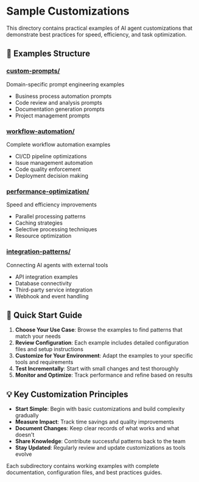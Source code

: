 # Sample Customizations

This directory contains practical examples of AI agent customizations that demonstrate best practices for speed, efficiency, and task optimization.

## 📁 Examples Structure

### [custom-prompts/](./custom-prompts/)
Domain-specific prompt engineering examples
- Business process automation prompts
- Code review and analysis prompts
- Documentation generation prompts
- Project management prompts

### [workflow-automation/](./workflow-automation/)
Complete workflow automation examples
- CI/CD pipeline optimizations
- Issue management automation
- Code quality enforcement
- Deployment decision making

### [performance-optimization/](./performance-optimization/)
Speed and efficiency improvements
- Parallel processing patterns
- Caching strategies
- Selective processing techniques
- Resource optimization

### [integration-patterns/](./integration-patterns/)
Connecting AI agents with external tools
- API integration examples
- Database connectivity
- Third-party service integration
- Webhook and event handling

## 🚀 Quick Start Guide

1. **Choose Your Use Case**: Browse the examples to find patterns that match your needs
2. **Review Configuration**: Each example includes detailed configuration files and setup instructions
3. **Customize for Your Environment**: Adapt the examples to your specific tools and requirements
4. **Test Incrementally**: Start with small changes and test thoroughly
5. **Monitor and Optimize**: Track performance and refine based on results

## 💡 Key Customization Principles

- **Start Simple**: Begin with basic customizations and build complexity gradually
- **Measure Impact**: Track time savings and quality improvements
- **Document Changes**: Keep clear records of what works and what doesn't
- **Share Knowledge**: Contribute successful patterns back to the team
- **Stay Updated**: Regularly review and update customizations as tools evolve

Each subdirectory contains working examples with complete documentation, configuration files, and best practices guides.